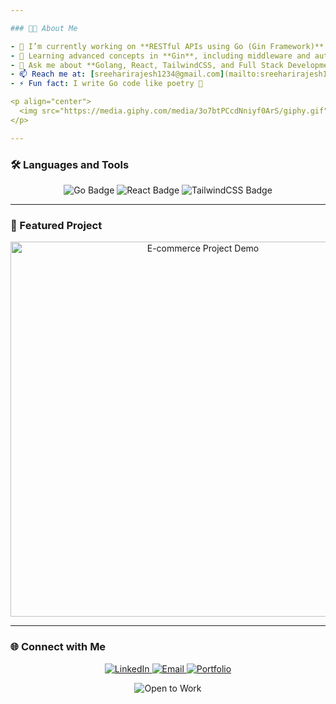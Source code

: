 ```yaml
---

### 👨‍💻 About Me

- 🔭 I’m currently working on **RESTful APIs using Go (Gin Framework)**  
- 🌱 Learning advanced concepts in **Gin**, including middleware and authentication  
- 💬 Ask me about **Golang, React, TailwindCSS, and Full Stack Development**  
- 📫 Reach me at: [sreeharirajesh1234@gmail.com](mailto:sreeharirajesh1234@gmail.com)  
- ⚡ Fun fact: I write Go code like poetry 📝  

<p align="center">
  <img src="https://media.giphy.com/media/3o7btPCcdNniyf0ArS/giphy.gif" alt="Coding Animation" width="120" />
</p>

---
```


### 🛠️ Languages and Tools

<p align="center">
  <img src="https://img.shields.io/badge/Go-00ADD8?style=for-the-badge&logo=go&logoColor=white" alt="Go Badge" />
  <img src="https://img.shields.io/badge/React-61DAFB?style=for-the-badge&logo=react&logoColor=black" alt="React Badge" />
  <img src="https://img.shields.io/badge/TailwindCSS-38B2AC?style=for-the-badge&logo=tailwind-css&logoColor=white" alt="TailwindCSS Badge" />
  <!-- Add more badges as needed -->
</p>

---

### 🌟 Featured Project

<p align="center">
  <a href="https://your-ecommerce-project-link.com" target="_blank">
    <img src="https://media.giphy.com/media/l0MYt5jPR6QX5pnqM/giphy.gif" alt="E-commerce Project Demo" width="600" />
  </a>
</p>

---

### 🌐 Connect with Me

<p align="center">
  <a href="https://www.linkedin.com/in/sreeharirajesh05/" target="_blank">
    <img src="https://img.shields.io/badge/LinkedIn-blue?logo=linkedin&logoColor=white&style=for-the-badge" alt="LinkedIn" />
  </a>
  <a href="mailto:sreeharirajesh1234@gmail.com">
    <img src="https://img.shields.io/badge/Email-D14836?logo=gmail&logoColor=white&style=for-the-badge" alt="Email" />
  </a>
  <a href="https://sreehari.github.io" target="_blank">
    <img src="https://img.shields.io/badge/Portfolio-000000?logo=githubpages&logoColor=white&style=for-the-badge" alt="Portfolio" />
  </a>
</p>

<p align="center">
  <img src="https://img.shields.io/badge/Open_to_Work-Yes-brightgreen?style=for-the-badge&logo=github" alt="Open to Work" />
</p>
